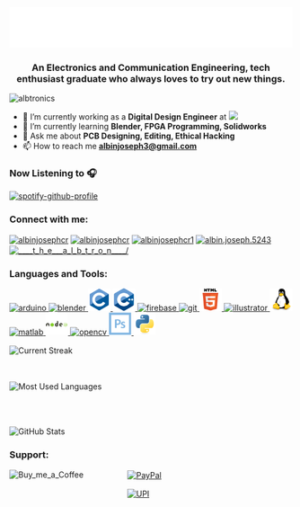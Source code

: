 <img src="https://raw.githubusercontent.com/albtronics/UPI/main/GitHub_Typewriter_Title.gif" alt="GitHub_Typewriter_Title">
<h3 align="center">An Electronics and Communication Engineering, tech enthusiast graduate who always loves to try out new things.</h3>

<p align="left"> <img src="https://komarev.com/ghpvc/?username=albtronics&label=Profile%20views&color=0e75b6&style=flat" alt="albtronics" /> </p>

- 🔭 I’m currently working as a **Digital Design Engineer** at  [<img src="https://irfmw.com/wp-content/uploads/2022/08/logo-165x96.png" width="85">](http://www.irfmw.com/)
- 🌱 I’m currently learning **Blender, FPGA Programming, Solidworks**
- 💬 Ask me about **PCB Designing, Editing, Ethical Hacking**
- 📫 How to reach me **albinjoseph3@gmail.com**



### Now Listening to 🎧



[![spotify-github-profile](https://spotify-github-profile.vercel.app/api/view?uid=31ipinjtrkyqiajtjdlzek5g7lgi&cover_image=true&theme=novatorem&bar_color_cover=true&bar_color=0008ff)](https://github.com/kittinan/spotify-github-profile)



<h3 align="left">Connect with me:</h3>
<p align="left">
<a href="https://linkedin.com/in/albinjosephcr" target="blank"><img align="center" src="https://raw.githubusercontent.com/rahuldkjain/github-profile-readme-generator/master/src/images/icons/Social/linked-in-alt.svg" alt="albinjosephcr" height="30" width="40" /></a>
<a href="https://www.researchgate.net/profile/Albin-Joseph-Cr" target="blank"><img align="center" src="https://upload.wikimedia.org/wikipedia/commons/5/5e/ResearchGate_icon_SVG.svg" alt="albinjosephcr" height="30" width="40" /></a>
<a href="https://twitter.com/albinjosephcr1" target="blank"><img align="center" src="https://raw.githubusercontent.com/rahuldkjain/github-profile-readme-generator/master/src/images/icons/Social/twitter.svg" alt="albinjosephcr1" height="30" width="40" /></a>
<a href="https://fb.com/albin.joseph.5243" target="blank"><img align="center" src="https://raw.githubusercontent.com/rahuldkjain/github-profile-readme-generator/master/src/images/icons/Social/facebook.svg" alt="albin.joseph.5243" height="30" width="40" /></a>
<a href="https://instagram.com/____t_h_e___a_l_b_t_r_o_n____/" target="blank"><img align="center" src="https://raw.githubusercontent.com/rahuldkjain/github-profile-readme-generator/master/src/images/icons/Social/instagram.svg" alt="____t_h_e___a_l_b_t_r_o_n____/" height="30" width="40" /></a>
</p>


<h3 align="left">Languages and Tools:</h3>
<p align="left"> <a href="https://www.arduino.cc/" target="_blank" rel="noreferrer"> <img src="https://cdn.worldvectorlogo.com/logos/arduino-1.svg" alt="arduino" width="40" height="40"/> </a> <a href="https://www.blender.org/" target="_blank" rel="noreferrer"> <img src="https://download.blender.org/branding/community/blender_community_badge_white.svg" alt="blender" width="40" height="40"/> </a> <a href="https://www.cprogramming.com/" target="_blank" rel="noreferrer"> <img src="https://raw.githubusercontent.com/devicons/devicon/master/icons/c/c-original.svg" alt="c" width="40" height="40"/> </a> <a href="https://www.w3schools.com/cpp/" target="_blank" rel="noreferrer"> <img src="https://raw.githubusercontent.com/devicons/devicon/master/icons/cplusplus/cplusplus-original.svg" alt="cplusplus" width="40" height="40"/> </a> <a href="https://firebase.google.com/" target="_blank" rel="noreferrer"> <img src="https://www.vectorlogo.zone/logos/firebase/firebase-icon.svg" alt="firebase" width="40" height="40"/> </a> <a href="https://git-scm.com/" target="_blank" rel="noreferrer"> <img src="https://www.vectorlogo.zone/logos/git-scm/git-scm-icon.svg" alt="git" width="40" height="40"/> </a> <a href="https://www.w3.org/html/" target="_blank" rel="noreferrer"> <img src="https://raw.githubusercontent.com/devicons/devicon/master/icons/html5/html5-original-wordmark.svg" alt="html5" width="40" height="40"/> </a> <a href="https://www.adobe.com/in/products/illustrator.html" target="_blank" rel="noreferrer"> <img src="https://www.vectorlogo.zone/logos/adobe_illustrator/adobe_illustrator-icon.svg" alt="illustrator" width="40" height="40"/> </a> <a href="https://www.linux.org/" target="_blank" rel="noreferrer"> <img src="https://raw.githubusercontent.com/devicons/devicon/master/icons/linux/linux-original.svg" alt="linux" width="40" height="40"/> </a> <a href="https://www.mathworks.com/" target="_blank" rel="noreferrer"> <img src="https://upload.wikimedia.org/wikipedia/commons/2/21/Matlab_Logo.png" alt="matlab" width="40" height="40"/> </a> <a href="https://nodejs.org" target="_blank" rel="noreferrer"> <img src="https://raw.githubusercontent.com/devicons/devicon/master/icons/nodejs/nodejs-original-wordmark.svg" alt="nodejs" width="40" height="40"/> </a> <a href="https://opencv.org/" target="_blank" rel="noreferrer"> <img src="https://www.vectorlogo.zone/logos/opencv/opencv-icon.svg" alt="opencv" width="40" height="40"/> </a> <a href="https://www.photoshop.com/en" target="_blank" rel="noreferrer"> <img src="https://raw.githubusercontent.com/devicons/devicon/master/icons/photoshop/photoshop-line.svg" alt="photoshop" width="40" height="40"/> </a> <a href="https://www.python.org" target="_blank" rel="noreferrer"> <img src="https://raw.githubusercontent.com/devicons/devicon/master/icons/python/python-original.svg" alt="python" width="40" height="40"/> </a> </p>

<p><img align="center" src="https://github-readme-streak-stats.herokuapp.com/?user=albtronics&" alt="Current Streak" /></p>

<br>

<p><img align="center" src="https://github-readme-stats.vercel.app/api/top-langs?username=albtronics&show_icons=true&theme=dark&locale=en&layout=compact" alt="Most Used Languages" /></p>

<br>

<br>

<p><img align="center" src="https://github-readme-stats.vercel.app/api?username=albtronics&show_icons=true&theme=dark&title_color=d9d9d9&text_color=dfdddd&locale=en" alt="GitHub Stats" /></p>





<h3 align="left">Support:</h3>
<p>
<a href="https://www.buymeacoffee.com/albtronics"> <img align="left" src="https://cdn.buymeacoffee.com/buttons/v2/default-yellow.png" height="50" width="210" alt="Buy_me_a_Coffee" /></a>





<p>
<a href="https://www.paypal.com/paypalme/albtronics"> <img align="center" src="https://www.paypalobjects.com/webstatic/mktg/Logo/pp-logo-200px.png" height="50" width="210" alt="PayPal" /></a>
<br>

<p>
<a href="https://raw.githubusercontent.com/albtronics/UPI/main/UPI.png"> <img align="center" src="https://upload.wikimedia.org/wikipedia/commons/e/e1/UPI-Logo-vector.svg" height="50" width="210"alt="UPI" /></a>



<br>
<br>

